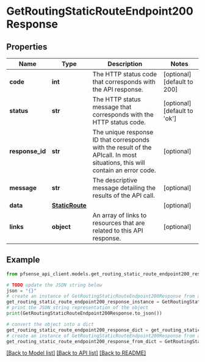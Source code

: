 # GetRoutingStaticRouteEndpoint200Response


## Properties

Name | Type | Description | Notes
------------ | ------------- | ------------- | -------------
**code** | **int** | The HTTP status code that corresponds with the API response. | [optional] [default to 200]
**status** | **str** | The HTTP status message that corresponds with the HTTP status code. | [optional] [default to 'ok']
**response_id** | **str** | The unique response ID that corresponds with the result of the APIcall. In most situations, this will contain an error code. | [optional] 
**message** | **str** | The descriptive message detailing the results of the API call. | [optional] 
**data** | [**StaticRoute**](StaticRoute.md) |  | [optional] 
**links** | **object** | An array of links to resources that are related to this API response. | [optional] 

## Example

```python
from pfsense_api_client.models.get_routing_static_route_endpoint200_response import GetRoutingStaticRouteEndpoint200Response

# TODO update the JSON string below
json = "{}"
# create an instance of GetRoutingStaticRouteEndpoint200Response from a JSON string
get_routing_static_route_endpoint200_response_instance = GetRoutingStaticRouteEndpoint200Response.from_json(json)
# print the JSON string representation of the object
print(GetRoutingStaticRouteEndpoint200Response.to_json())

# convert the object into a dict
get_routing_static_route_endpoint200_response_dict = get_routing_static_route_endpoint200_response_instance.to_dict()
# create an instance of GetRoutingStaticRouteEndpoint200Response from a dict
get_routing_static_route_endpoint200_response_from_dict = GetRoutingStaticRouteEndpoint200Response.from_dict(get_routing_static_route_endpoint200_response_dict)
```
[[Back to Model list]](../README.md#documentation-for-models) [[Back to API list]](../README.md#documentation-for-api-endpoints) [[Back to README]](../README.md)


